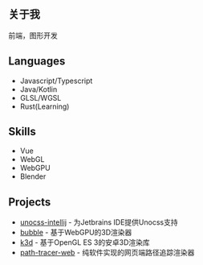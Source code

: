 ## 关于我
前端，图形开发

## Languages
- Javascript/Typescript
- Java/Kotlin
- GLSL/WGSL
- Rust(Learning)

## Skills
- Vue
- WebGL
- WebGPU
- Blender

## Projects
- [unocss-intellij](https://github.com/re-ovo/unocss-intellij) - 为Jetbrains IDE提供Unocss支持
- [bubble](https://github.com/re-ovo/bubble) - 基于WebGPU的3D渲染器
- [k3d](https://github.com/re-ovo/k3d) - 基于OpenGL ES 3的安卓3D渲染库
- [path-tracer-web](https://github.com/re-ovo/path-tracer-web) - 纯软件实现的网页端路径追踪渲染器
